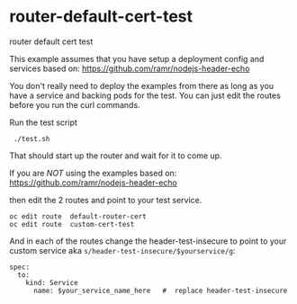 # router-default-cert-test
router default cert test

This example assumes that you have setup a deployment config and services
based on: https://github.com/ramr/nodejs-header-echo

You don't really need to deploy the examples from there as long as you have
a service and backing pods for the test. You can just edit the routes before
you run the curl commands.

Run the test script

     ./test.sh


That should start up the router and wait for it to come up.

If you are *NOT* using the examples based on:
https://github.com/ramr/nodejs-header-echo

then edit the 2 routes and point to your test service.

    oc edit route  default-router-cert
    oc edit route  custom-cert-test

And in each of the routes change the header-test-insecure to
point to your custom service aka `s/header-test-insecure/$yourservice/g`:

    spec:
      to:
        kind: Service
          name: $your_service_name_here   #  replace header-test-insecure





